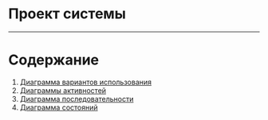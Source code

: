 # Проект системы
---

# Содержание
1. [Диаграмма вариантов использования](UseCase/Readme.md)
2. [Диаграммы активностей](Activity/README.md)
3. [Диаграмма последовательности](Sequence/README.md)
4. [Диаграмма состояний](State/README.md)